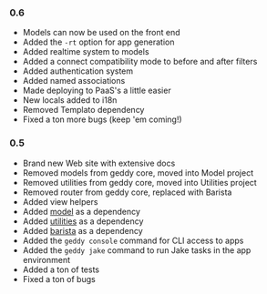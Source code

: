 ### 0.6
+ Models can now be used on the front end
+ Added the `-rt` option for app generation
+ Added realtime system to models
+ Added a connect compatibility mode to before and after filters
+ Added authentication system
+ Added named associations
+ Made deploying to PaaS's a little easier
+ New locals added to i18n
+ Removed Templato dependency
+ Fixed a ton more bugs (keep 'em coming!)

### 0.5
+ Brand new Web site with extensive docs
+ Removed models from geddy core, moved into Model project
+ Removed utilities from geddy core, moved into Utilities project
+ Removed router from geddy core, replaced with Barista
+ Added view helpers
+ Added [model](https://github.com/mde/model) as a dependency
+ Added [utilities](https://github.com/mde/utilities) as a dependency
+ Added [barista](https://github.com/kieran/barista) as a dependency
+ Added the `geddy console` command for CLI access to apps
+ Added the `geddy jake` command to run Jake tasks in the app environment
+ Added a ton of tests
+ Fixed a ton of bugs
